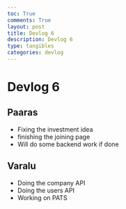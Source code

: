```yaml
---
toc: True
comments: True
layout: post
title: Devlog 6
description: Devlog 6
type: tangibles
categories: devlog
---
```


# Devlog 6

## Paaras 
- Fixing the investment idea
- finishing the joining page
- Will do some backend work if done

## Varalu
- Doing the company API
- Doing the users API
- Working on PATS
